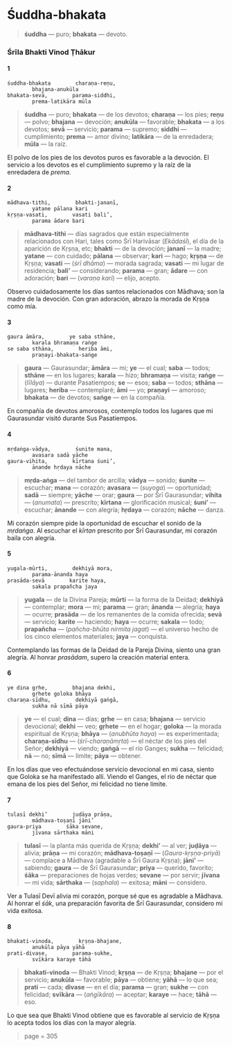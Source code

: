 # Śuddha-bhakata

> **śuddha** — puro; **bhakata** — devoto.

### Śrīla Bhakti Vinod Ṭhākur

#### 1

    śuddha-bhakata        charaṇa-reṇu,
            bhajana-anukūla
    bhakata-sevā,        parama-siddhi,
            prema-latikāra mūla

> **śuddha** — puro; **bhakata** — de los devotos; **charaṇa** — los pies; **reṇu** — polvo; **bhajana** — devoción; **anukūla** — favorable; **bhakata** — a los devotos; **sevā** — servicio; **parama** — supremo; **siddhi** — cumplimiento; **prema** — amor divino; **latikāra** — de la enredadera; **mūla** — la raíz.

El polvo de los pies de los devotos puros es favorable a la devoción. El servicio a los devotos es el cumplimiento supremo y la raíz de la enredadera de *prema*.

#### 2

    mādhava-tithi,        bhakti-jananī,
            yatane pālana kari
    kṛṣṇa-vasati,        vasati bali’,
            parama ādare bari

> **mādhava-tithi** — días sagrados que están especialmente relacionados con Hari, tales como Śrī Harivāsar (*Ekādaśī*), el día de la aparición de Kṛṣṇa, etc; **bhakti** — de la devoción; **jananī** — la madre; **yatane** — con cuidado; **pālana** — observar; **kari** — hago; **kṛṣṇa** — de Kṛṣṇa; **vasati** — (*śrī dhāma*) — morada sagrada; **vasati** — mi lugar de residencia; **bali’** — considerando; **parama** — gran; **ādare** — con adoración; **bari** — (*varaṇa kari*) — elijo, acepto.

Observo cuidadosamente los días santos relacionados con Mādhava; son la madre de la devoción. Con gran adoración, abrazo la morada de Kṛṣṇa como mía.

#### 3

    gaura āmāra,        ye saba sthāne,
            karala bhramaṇa raṅge
    se saba sthāna,        heriba āmi,
            praṇayi-bhakata-saṅge

> **gaura** — Gaurasundar; **āmāra** — mi; **ye** — el cual; **saba** — todos; **sthāne** — en los lugares; **karala** — hizo; **bhramaṇa** — visita; **raṅge** — (*līlāya*) — durante Pasatiempos; **se** — esos; **saba** — todos; **sthāna** — lugares; **heriba** — contemplaré; **āmi** — yo; **praṇayi** — amoroso; **bhakata** — de devotos; **saṅge** — en la compañía.

En compañía de devotos amorosos, contemplo todos los lugares que mi Gaurasundar visitó durante Sus Pasatiempos.

#### 4

    mṛdaṅga-vādya,        śunite mana,
            avasara sadā yāche
    gaura-vihita,        kīrtana śuni’,
            ānande hṛdaya nāche

> **mṛda-aṅga** — del tambor de arcilla; **vādya** — sonido; **śunite** — escuchar; **mana** — corazón; **avasara** — (*suyoga*) — oportunidad; **sadā** — siempre; **yāche** — orar; **gaura** — por Śrī Gaurasundar; **vihita** — (*anumata*) — prescrito; **kīrtana** — glorificación musical; **śuni’** — escuchar; **ānande** — con alegría; **hṛdaya** — corazón; **nāche** — danza.

Mi corazón siempre pide la oportunidad de escuchar el sonido de la *mṛdaṅga*. Al escuchar el *kīrtan* prescrito por Śrī Gaurasundar, mi corazón baila con alegría.

#### 5

    yugala-mūrti,        dekhiyā mora,
            parama-ānanda haya
    prasāda-sevā        karite haya,
            sakala prapañcha jaya

> **yugala** — de la Divina Pareja; **mūrti** — la forma de la Deidad; **dekhiyā** — contemplar; **mora** — mi; **parama** — gran; **ānanda** — alegría; **haya** — ocurre; **prasāda** — de los remanentes de la comida ofrecida; **sevā** — servicio; **karite** — haciendo; **haya** — ocurre; **sakala** — todo; **prapañcha** — (*pañcha-bhūta nirmita jagat*) — el universo hecho de los cinco elementos materiales; **jaya** — conquista.

Contemplando las formas de la Deidad de la Pareja Divina, siento una gran alegría. Al honrar *prasādam*, supero la creación material entera.

#### 6

    ye dina gṛhe,        bhajana dekhi,
            gṛhete goloka bhāya
    charaṇa-sīdhu,        dekhiyā gaṅgā,
            sukha nā sīmā pāya

> **ye** — el cual; **dina** — días; **gṛhe** — en casa; **bhajana** — servicio devocional; **dekhi** — veo; **gṛhete** — en el hogar; **goloka** — la morada espiritual de Kṛṣṇa; **bhāya** — (*anubhūta haya*) — es experimentada; **charaṇa-sīdhu** — (*śrī-charaṇāmṛta*) — el néctar de los pies del Señor; **dekhiyā** — viendo; **gaṅgā** — el río Ganges; **sukha** — felicidad; **nā** — no; **sīmā** — limite; **pāya** — obtener.

En los días que veo efectuándose servicio devocional en mi casa, siento que Goloka se ha manifestado allí. Viendo el Ganges, el río de néctar que emana de los pies del Señor, mi felicidad no tiene límite.

#### 7

    tulasī dekhi’        juḍāya prāṇa,
            mādhava-toṣaṇī jāni’
    gaura-priya        śāka sevane,
            jīvana sārthaka māni

> **tulasī** — la planta más querida de Kṛṣṇa; **dekhi’** — al ver; **juḍāya** — alivia; **prāṇa** — mi corazón; **mādhava-toṣaṇī** — (*Gaura-kṛṣṇa-priyā*) — complace a Mādhava (agradable a Śrī Gaura Kṛṣṇa); **jāni’** — sabiendo; **gaura** — de Śrī Gaurasundar; **priya** — querido, favorito; **śāka** — preparaciones de hojas verdes; **sevane** — por servir; **jīvana** — mi vida; **sārthaka** — (*saphala*) — exitosa; **māni** — considero.

Ver a Tulasī Devī alivia mi corazón, porque sé que es agradable a Mādhava. Al honrar el *śāk*, una preparación favorita de Śrī Gaurasundar, considero mi vida exitosa.

#### 8

    bhakati-vinoda,        kṛṣṇa-bhajane,
            anukūla pāya yāhā
    prati-divase,        parama-sukhe,
            svīkāra karaye tāhā

> **bhakati-vinoda** — Bhakti Vinod; **kṛṣṇa** — de Kṛṣṇa; **bhajane** — por el servicio; **anukūla** — favorable; **pāya** — obtiene; **yāhā** — lo que sea; **prati** — cada; **divase** — en el día; **parama** — gran; **sukhe** — con felicidad; **svīkāra** — (*aṅgīkāra*) — aceptar; **karaye** — hace; **tāhā** — eso.

Lo que sea que Bhakti Vinod obtiene que es favorable al servicio de Kṛṣṇa lo acepta todos los días con la mayor alegría.


> page = 305
